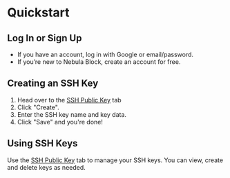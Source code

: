 # Quickstart

## Log In or Sign Up
- If you have an account, log in with Google or email/password.
- If you’re new to Nebula Block, create an account for free.

## Creating an SSH Key
1. Head over to the [SSH Public Key](https://nebulablock.com/sshKey) tab
2. Click "Create".
3. Enter the SSH key name and key data.
4. Click "Save" and you're done! 

## Using SSH Keys
Use the [SSH Public Key](https://nebulablock.com/sshKey) tab to manage your SSH keys. You can view, create and delete keys as needed.
